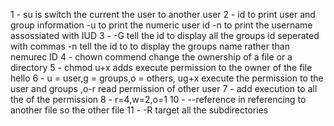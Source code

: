 1 - su is switch the current the user to another user
2 - id to print user and group information
	-u to print the numeric user id
	-n to print the username assossiated with IUD
3 - -G tell the id to display all the groups id seperated with commas
    -n tell the id to to display the groups name rather than nemurec ID 
4 - chown commend change the ownership of a file or a directory
5 - chmod u+x adds execute permission to the owner of the file hello
6 - u = user,g = groups,o = others, ug+x execute the permission to the user and groups ,o-r read permission of other user
7 - add execution to all the of the permission
8 - r=4,w=2,o=1 
10 - --reference in referencing to another file so the other file
11 - -R target all the subdirectories
